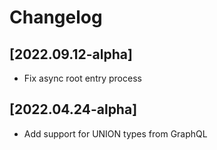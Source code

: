 # Changelog

## [2022.09.12-alpha]
- Fix async root entry process

## [2022.04.24-alpha]
- Add support for UNION types from GraphQL
